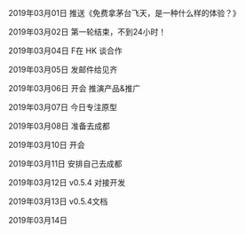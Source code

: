 2019年03月01日
推送《免费拿茅台飞天，是一种什么样的体验？》

2019年03月02日
第一轮结束，不到24小时！

2019年03月04日
F在 HK 谈合作

2019年03月05日
发邮件给见齐

2019年03月06日
开会 推演产品&推广

2019年03月07日
今日专注原型

2019年03月08日
准备去成都

2019年03月10日
开会

2019年03月11日
安排自己去成都

2019年03月12日
v0.5.4 对接开发

2019年03月13日
v0.5.4文档

2019年03月14日
